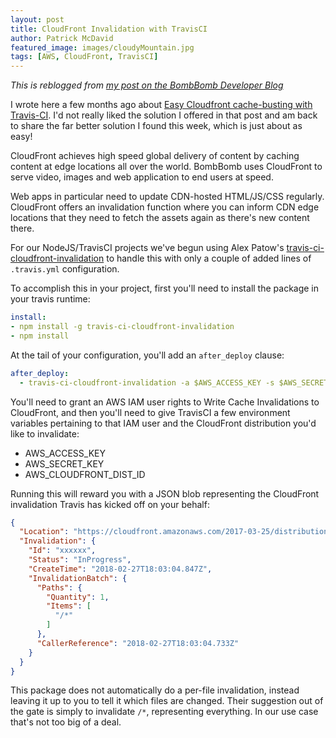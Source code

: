 ```yaml
---
layout: post
title: CloudFront Invalidation with TravisCI
author: Patrick McDavid
featured_image: images/cloudyMountain.jpg
tags: [AWS, CloudFront, TravisCI]
---
```


_This is reblogged from [my post on the BombBomb Developer Blog](https://developer.bombbomb.com/blog/2018/02/27/TravisCI-Cloudfront-Cache-Invalidation/)_

I wrote here a few months ago about [Easy Cloudfront cache-busting with Travis-CI](https://developer.bombbomb.com/blog/2017/10/16/CacheExpiration/). I'd not really liked the solution I offered in that post and am back to share the far better solution I found this week, which is just about as easy!<!--more-->

CloudFront achieves high speed global delivery of content by caching content at edge locations all over the world. BombBomb uses CloudFront to serve video, images and web application to end users at speed.

Web apps in particular need to update CDN-hosted HTML/JS/CSS regularly. CloudFront offers an invalidation function where you can inform CDN edge locations that they need to fetch the assets again as there's new content there.

For our NodeJS/TravisCI projects we've begun using Alex Patow's  [travis-ci-cloudfront-invalidation](https://github.com/alexpatow/travis-ci-cloudfront-invalidation) to handle this with only a couple of added lines of `.travis.yml` configuration.

To accomplish this in your project, first you'll need to install the package in your travis runtime:

```yaml
install:
- npm install -g travis-ci-cloudfront-invalidation
- npm install
```

At the tail of your configuration, you'll add an `after_deploy` clause:

```yaml
after_deploy:
  - travis-ci-cloudfront-invalidation -a $AWS_ACCESS_KEY -s $AWS_SECRET_KEY -c $AWS_CLOUDFRONT_DIST_ID -i '/*' -b $TRAVIS_BRANCH -p $TRAVIS_PULL_REQUEST
```

You'll need to grant an AWS IAM user rights to Write Cache Invalidations to CloudFront, and then you'll need to give TravisCI a few environment variables pertaining to that IAM user and the CloudFront distribution you'd like to invalidate:

 - AWS_ACCESS_KEY
 - AWS_SECRET_KEY
 - AWS_CLOUDFRONT_DIST_ID
 
Running this will reward you with a JSON blob representing the CloudFront invalidation Travis has kicked off on your behalf:

```json
{
  "Location": "https://cloudfront.amazonaws.com/2017-03-25/distribution/xxxxxxx/invalidation/xxxxxx",
  "Invalidation": {
    "Id": "xxxxxx",
    "Status": "InProgress",
    "CreateTime": "2018-02-27T18:03:04.847Z",
    "InvalidationBatch": {
      "Paths": {
        "Quantity": 1,
        "Items": [
          "/*"
        ]
      },
      "CallerReference": "2018-02-27T18:03:04.733Z"
    }
  }
}
```

This package does not automatically do a per-file invalidation, instead leaving it up to you to tell it which files are changed. Their suggestion out of the gate is simply to invalidate `/*`, representing everything. In our use case that's not too big of a deal.
